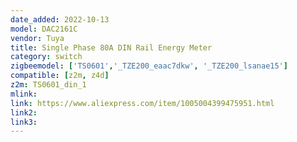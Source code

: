 ```yaml
---
date_added: 2022-10-13
model: DAC2161C
vendor: Tuya
title: Single Phase 80A DIN Rail Energy Meter
category: switch
zigbeemodel: ['TS0601','_TZE200_eaac7dkw', '_TZE200_lsanae15']
compatible: [z2m, z4d]
z2m: TS0601_din_1
mlink: 
link: https://www.aliexpress.com/item/1005004399475951.html
link2: 
link3: 
---
```

